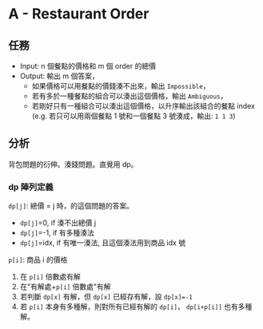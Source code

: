 # A - Restaurant Order
## 任務
- Input: n 個餐點的價格和 m 個 order 的總價
- Output: 輸出 m 個答案，
    - 如果價格可以用餐點的價錢湊不出來，輸出 `Impossible`，
    - 若有多於一種餐點的組合可以湊出這個價格，輸出 `Ambiguous`，
    - 若剛好只有一種組合可以湊出這個價格，以升序輸出該組合的餐點 index (e.g. 若只可以用兩個餐點 1 號和一個餐點 3 號湊成，輸出: `1 1 3`)

## 分析
背包問題的衍伸。湊錢問題。直覺用 dp。

### dp 陣列定義
`dp[j]`: 總價 = j 時，的這個問題的答案。
- `dp[j]`=0, if 湊不出總價 j
- `dp[j]`=-1, if 有多種湊法
- `dp[j]`=idx, if 有唯一湊法, 且這個湊法用到商品 idx 號

`p[i]`: 商品 i 的價格

1. 在 `p[i]` 倍數處有解
2. 在"有解處+`p[i]` 倍數處"有解
3. 若判斷 `dp[x]` 有解，但 `dp[x]` 已經存有解，設 `dp[x]=-1` 
4. 若 `p[i]` 本身有多種解，則對所有已經有解的 `dp[i]`， `dp[i+p[i]]` 也有多種解。 